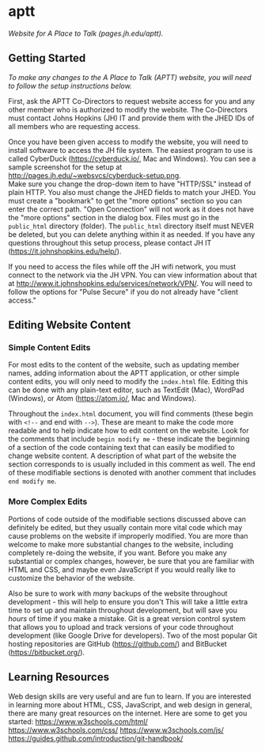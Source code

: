 # aptt
*Website for A Place to Talk (pages.jh.edu/aptt).*

## Getting Started
*To make any changes to the A Place to Talk (APTT) website, you will need to
follow the setup instructions below.*

First, ask the APTT Co-Directors to request website access for you and any
other member who is authorized to modify the website. The Co-Directors must
contact Johns Hopkins (JH) IT and provide them with the JHED IDs of all members
who are requesting access.

Once you have been given access to modify the website, you will need to install
software to access the JH file system. The easiest program to use is called
CyberDuck (https://cyberduck.io/, Mac and Windows). You can see a sample
screenshot for the setup at http://pages.jh.edu/~websvcs/cyberduck-setup.png.  
Make sure you change the drop-down item to have "HTTP/SSL" instead of plain
HTTP. You also must change the JHED fields to match your JHED. You must create a
"bookmark" to get the "more options" section so you can enter the correct path.
"Open Connection" will not work as it does not have the "more options" section
in the dialog box. Files must go in the `public_html` directory (folder). The
`public_html` directory itself must NEVER be deleted, but you can delete
anything within it as needed. If you have any questions throughout this setup
process, please contact JH IT (https://it.johnshopkins.edu/help/).

If you need to access the files while off the JH wifi network, you must connect
to the network via the JH VPN.  You can view information about that at
http://www.it.johnshopkins.edu/services/network/VPN/.  You will need to follow
the options for "Pulse Secure" if you do not already have "client access."

## Editing Website Content
### Simple Content Edits
For most edits to the content of the website, such as updating member names,
adding information about the APTT application, or other simple content edits,
you will only need to modify the `index.html` file. Editing this can be done
with any plain-text editor, such as TextEdit (Mac), WordPad (Windows), or Atom
(https://atom.io/, Mac and Windows).

Throughout the `index.html` document, you will find comments (these begin with
`<!--` and end with `-->`). These are meant to make the code more readable and
to help indicate how to edit content on the website. Look for the comments that
include `begin modify me` - these indicate the beginning of a section of the
code containing text that can easily be modified to change website content. A
description of what part of the website the section corresponds to is usually
included in this comment as well. The end of these modifiable sections is
denoted with another comment that includes `end modify me`.

### More Complex Edits
Portions of code outside of the modifiable sections discussed above can
definitely be edited, but they usually contain more vital code which may cause
problems on the website if improperly modified. You are more than welcome to
make more substantial changes to the website, including completely re-doing the
website, if you want. Before you make any substantial or complex changes,
however, be sure that you are familiar with HTML and CSS, and maybe even 
JavaScript if you would really like to customize the behavior of the website.

Also be sure to work with *many* backups of the website throughout development -
this will help to ensure you don't This will take a little extra time to set up
and maintain throughout development, but will save you *hours* of time if you
make a mistake. Git is a great version control system that allows you to upload
and track versions of your code throughout development (like Google Drive for
developers). Two of the most popular Git hosting repositories are GitHub
(https://github.com/) and BitBucket (https://bitbucket.org/).

## Learning Resources
Web design skills are very useful and are fun to learn. If you are interested in
learning more about HTML, CSS, JavaScript, and web design in general, there are
many great resources on the internet. Here are some to get you started:
https://www.w3schools.com/html/
https://www.w3schools.com/css/
https://www.w3schools.com/js/
https://guides.github.com/introduction/git-handbook/
